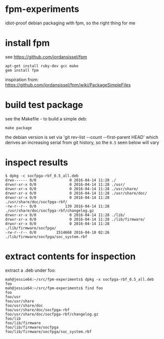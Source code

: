 # fpm-experiments
idiot-proof debian packaging with fpm, so the right thing for me


# install fpm 

see https://github.com/jordansissel/fpm

    apt-get install ruby-dev gcc make
    gem install fpm

inspiration from: https://github.com/jordansissel/fpm/wiki/PackageSimpleFiles

# build test package
see the Makefile - to build a simple deb: 

  `make package`

the debian version is set via 'git rev-list --count --first-parent HEAD' which derives
an increasing serial from git history, so the `0.5` seen below will vary

# inspect results

````
$ dpkg -c socfpga-rbf_0.5_all.deb
drwx------ 0/0               0 2016-04-14 11:28 ./
drwxr-xr-x 0/0               0 2016-04-14 11:28 ./usr/
drwxr-xr-x 0/0               0 2016-04-14 11:28 ./usr/share/
drwxr-xr-x 0/0               0 2016-04-14 11:28 ./usr/share/doc/
drwxr-xr-x 0/0               0 2016-04-14 11:28 ./usr/share/doc/socfpga-rbf/
-rw-r--r-- 0/0             139 2016-04-14 11:28 ./usr/share/doc/socfpga-rbf/changelog.gz
drwxr-xr-x 0/0               0 2016-04-14 11:28 ./lib/
drwxr-xr-x 0/0               0 2016-04-14 11:28 ./lib/firmware/
drwxr-xr-x 0/0               0 2016-04-14 11:28 ./lib/firmware/socfpga/
-rw-r--r-- 0/0         1514668 2016-04-10 02:26 ./lib/firmware/socfpga/soc_system.rbf
````

# extract contents for inspection

extract a .deb under foo:
````
mah@jessie64:~/src/fpm-experiments$ dpkg -x socfpga-rbf_0.5_all.deb foo
mah@jessie64:~/src/fpm-experiments$ find foo
foo
foo/usr
foo/usr/share
foo/usr/share/doc
foo/usr/share/doc/socfpga-rbf
foo/usr/share/doc/socfpga-rbf/changelog.gz
foo/lib
foo/lib/firmware
foo/lib/firmware/socfpga
foo/lib/firmware/socfpga/soc_system.rbf
````


